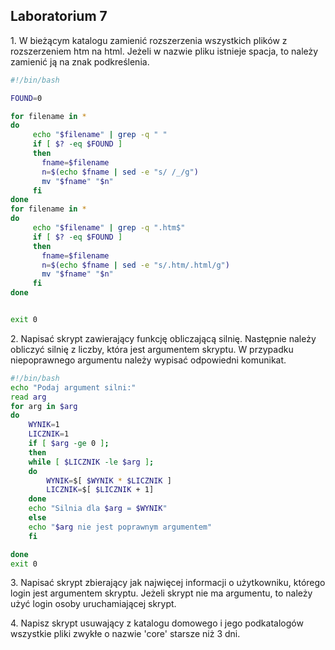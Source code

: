 ## Laboratorium 7

1\. W bieżącym katalogu zamienić rozszerzenia wszystkich plików z rozszerzeniem htm na html. Jeżeli w nazwie pliku istnieje spacja, to należy zamienić ją na znak podkreślenia.

```sh
#!/bin/bash

FOUND=0

for filename in *
do
     echo "$filename" | grep -q " "
     if [ $? -eq $FOUND ]
     then
       fname=$filename
       n=$(echo $fname | sed -e "s/ /_/g")
       mv "$fname" "$n"
     fi
done
for filename in *
do
     echo "$filename" | grep -q ".htm$"
     if [ $? -eq $FOUND ]
     then
       fname=$filename
       n=$(echo $fname | sed -e "s/.htm/.html/g")
       mv "$fname" "$n"
     fi
done


exit 0
```

2\. Napisać skrypt zawierający funkcję obliczającą silnię. Następnie należy obliczyć silnię z liczby, która jest argumentem skryptu. W przypadku niepoprawnego argumentu należy wypisać odpowiedni komunikat.

```sh
#!/bin/bash
echo "Podaj argument silni:"
read arg
for arg in $arg
do
    WYNIK=1
    LICZNIK=1
    if [ $arg -ge 0 ];
    then
    while [ $LICZNIK -le $arg ]; 
    do
        WYNIK=$[ $WYNIK * $LICZNIK ]
        LICZNIK=$[ $LICZNIK + 1]
    done
    echo "Silnia dla $arg = $WYNIK"
    else
    echo "$arg nie jest poprawnym argumentem"
    fi

done
exit 0 
```

3\. Napisać skrypt zbierający jak najwięcej informacji o użytkowniku, którego login jest argumentem skryptu. Jeżeli skrypt nie ma argumentu, to należy użyć login osoby uruchamiającej skrypt.

4\. Napisz skrypt usuwający z katalogu domowego i jego podkatalogów wszystkie pliki zwykłe o nazwie 'core' starsze niż 3 dni.
